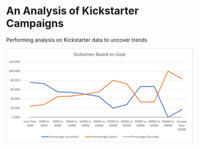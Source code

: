 # An Analysis of Kickstarter Campaigns
Performing analysis on Kickstarter data to uncover trends

<img src="Kickstarter_Challenge/Resources/Outcomes_vs_Goals.png" alt="Outcomes vs Goals" width="600"/>

